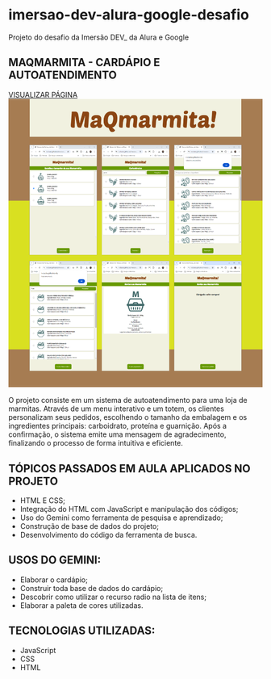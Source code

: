 # imersao-dev-alura-google-desafio
Projeto do desafio da Imersão DEV_ da Alura e Google

## MAQMARMITA - CARDÁPIO E AUTOATENDIMENTO

[VISUALIZAR PÁGINA](https://i-otsuka.github.io/imersao-dev-alura-google-desafio/)
![capitura de telas do projeto do desafio](https://github.com/i-otsuka/imersao-dev-alura-google-desafio/blob/330b89889419d001b8adc80398946f24c5002ed5/captura-de-telas-do-projeto-2.png)


O projeto consiste em um sistema de autoatendimento para uma loja de marmitas. Através de um menu interativo e um totem, os clientes personalizam seus pedidos, escolhendo o tamanho da embalagem e os ingredientes principais: carboidrato, proteína e guarnição. Após a confirmação, o sistema emite uma mensagem de agradecimento, finalizando o processo de forma intuitiva e eficiente.
  
## TÓPICOS PASSADOS EM AULA APLICADOS NO PROJETO
- HTML E CSS;
- Integração do HTML com JavaScript e manipulação dos códigos;
- Uso do Gemini como ferramenta de pesquisa e aprendizado;
- Construção de base de dados do projeto;
- Desenvolvimento do código da ferramenta de busca.

## USOS DO GEMINI:
- Elaborar o cardápio;
- Construir toda base de dados do cardápio;
- Descobrir como utilizar o recurso radio na lista de itens;
- Elaborar a paleta de cores utilizadas.

## TECNOLOGIAS UTILIZADAS:
- JavaScript
- CSS
- HTML
